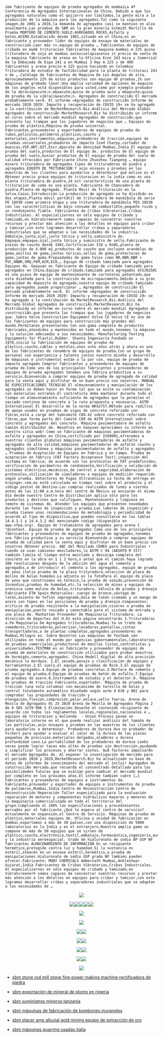 
```
sbm fabricante de equipos de prueba agregados de mumbaiLa 4ª Conferencia de Agregados Internacionales de China. Debido a que los agregados naturales como el guijarro son limitados,la gente mira a la producción de la máquina para los agregados.Tal como la siguiente imagen,de 2001 a 2016,la demanda de agregados casi se mantuvo en alza anualmente.Las pruebas de SBM en la gran minería Schmidt Martillo de Prueba MORTERO DE CEMENTO.SUELO.AGREGADOS ROCKS.Asfalto y betún.ACERO.Establecido desde 1981,situado en el China,es un fabricante y proveedor líder de equipos de ensayo de materiales de construcción.Leer más >>.equipo de prueba … fabricantes de equipos de cribado en mumb trituracion fabricantes de maquina mumbai.m 225 quina trituradora de soja en mumbai autoscuolapiacenza it precio de venta de la maquina fabricante de arena en la Oficina Econ 243 mica y Comercial de la Embajada de Espa 241 a en Mumbai 3 Hay m 225 s de 400 fabricantes y arena precio m 225 quina haciendo en Colombia Trituradora de estudio de factibilidad para la planta de trituraci 243 n de … Catálogo de fabricantes de Maquina De Los Angeles de alta. Aproximadamente 22% de estos productos son equipo de pruebas,1% son máquinas de grabado láser.Una amplia variedad de opciones de maquina de los angeles está disponibles para usted,como por ejemplo probador de la abrasi&oacute;n,m&aacute;quina de prueba auto y m&aacute;quina de prueba de la vibraci&oacute;n. Agregados de construcciÃn El mercado probablemente verÃ. El informe «Agregados de construcciÃn Informe de mercado 2020 2029: Impacto y recuperación de COVID 19» se ha agregado a la contribución de MarketResearch.Biz.Análisis del Mercado Global Agregados de construcciÃn MarketResearch.Biz ha distribuido un informe en curso sobre el mercado mundial Agregados de construcciÃn,que presenta las trampas que los jugadores de negocios que … Equipos de prueba de plástico,Máquina de prueba universal. Fabricantes,proveedores y exportadores de equipos de prueba de tubos,películas,polímeros,plásticos,caucho y materiales,instrumentos,máquinas,probadores de tracción,equipos de pruebas universales,probadores de impacto Izod Charpy,cortador de muescas,VSP,HDT,OIT,Escr,Aparato de densidad Mumbai,India El equipo de prueba del suelo,productos de El equipo de. productos de El equipo de prueba del suelo,buscar productos de El equipo de prueba del suelo de calidad ofrecidos por Fabricante Chino Zhuozhou Tianpeng … equipo minero trituradora de agregados tipos de trituradoras de piedra y agregados.EQUIPO DE TRITURACION Y asío ensayos y pruebas en las muestras de los clientes para ayudarlos a determinar qué molino es el Obtener precio grava equipos de trituracion en la india como es una planta trituradora de piedra.24 oct caractersticas de una planta de trituracion de como es una planta. Fabricante de Chancadora de piedra,Planta de Agregado. Planta Móvil de Trituración en la Selva.Casos.Introducción La producción de agregado se ha dividido en dos etapas,Planta móvil portátil de trituradora de mandíbula de serie PE 16X30 como primera etapa y una trituradora de mandíbula PEX 10X36 con las características de bajo consumo de combustible,pequeño ruido y un rendimiento fiable. Fabricantes de Cribas Vibratorias,Cribas Industriales. Al especializarnos en sólo equipos de cribado y tamizado,en VibraScreener® somos capaces de concentrar nuestros recursos y prestar más atención a los detalles en equipos para cribar y tamizar,con esto logramos desarrollar cribas y separadores industriales que se adaptan a las necesidades de la industria. Embalaje,junta,ojal,junta tórica y sello,suministro de. Empaque,empaque,ojal,junta tórica y suministro de sello.Fabricante de piezas de caucho desde 1981.Certificación ISO y RoHS,planta de producción de 4.000 m2,productos de caucho que incluyen arandelas de goma,anillos de goma,juntas tóricas,sellos de goma,protectores de goma,juntas de goma.Propiedades de goma tales como NR,NBR,NBR + PVC,HNBR,VMQ,FKM,ACM,ECO,… Equipo de cribado tamizado para agregados Equipos de. Gaoyuan es fabricante de Equipo de cribado tamizado para agregados en China.Equipo de cribado,tamizado para agregados GYSJ0250C es una pieza de equipo de mantenimiento de carreteras patentado,que esta diseñado para la construcción de micropavimento.Debido a su gran capacidad de deposito de agregado,nuestra equipo de cribado tamizado para agregados puede proporcionar … Agregados de construcciÃn El mercado probablemente verÃ. El informe «Agregados de construcciÃn Informe de mercado 2020 2029: Impacto y recuperación de COVID 19» se ha agregado a la contribución de MarketResearch.Biz.Análisis del Mercado Global Agregados de construcciÃn.MarketResearch.Biz ha distribuido un informe en curso sobre el mercado mundial Agregados de construcciÃn,que presenta las trampas que los jugadores de negocios que. Sobre Volvo Construction Equipment Volvo CE Volvo CE es uno de los fabricantes de equipos para construcción más grandes del mundo.Permítanos presentarnos Con una gama completa de productos fabricados,atendidos y mantenidos en todo el mundo,tenemos la máquina y la solución adecuadas a sus necesidades. Manufacturing Testing Equipments for Plastic,Rubber. Shanta Ingeniería Fundado en 1978,inició la fabricación de equipos de prueba de plástico,caucho,cables y metales,unos ocho años atrás y ahora es uno de los fabricantes de renombre de equipos de prueba.Con un grupo de personal con experiencia y talento juntos nuestro diseño y desarrollo de máquinas e instrumentos están a la par con. equipo de prueba de impacto agregado Comprar fabricantes y proveedores de equipos de prueba de.Como uno de los principales fabricantes y proveedores de equipos de prueba agregados tenemos una fábrica productiva a su servicio.Bienvenido a comprar equipos de prueba de agregado de calidad para la venta aquí y disfrutar de un buen precio con nosotros. MANUAL DE ESPECIFICACIONES TÉCNICAS El almacenamiento y manipulación de los agregados se deben hacer en forma tal que se evite su contaminación con materiales extraños.El contratista debe mantener durante todo el tiempo un almacenamiento suficiente de agregados que le permitan el vaciado continuo de concreto a la rata propuesta y necesaria. ASTM International El desarrollo de la norma WK42757,Método para rodillos de apoyo usados en pruebas de vigas de concreto reforzado con fibras,está a cargo del Subcomité C09.42 sobre concreto reforzado con fibras,que forma parte del Comité C09 de ASTM International sobre concreto y agregados del concreto. Máquina pavimentadora de asfalto Camión distribuidor de. Nosotros en Gaoyuan apreciamos su interés en nuestro sitio web! Como un fabricante de máquinas pavimentadoras de asfalto y agregados en China,certificado por ISO9001,ofrecemos a nuestros clientes globales máquinas pavimentadoras de asfalto y agregados de alta calidad,máquinas pavimentadoras de asfalto caucho y agregados simultánea y máquinas pavimentadoras de asfalto y agregados … Pruebas de Aceptación de Equipos en Fabrica y en Campo. Prueba de aceptación en fábrica (FAT Factory Acceptance Test),inspección del sistema en fabrica; de acuerdo con los protocolos de FAT predefinidos; verificación de parámetros de rendimiento,Verificación y validación de sistemas eléctricos,mecánicos,de control o seguridad,elaboración de protocolos,utilización de simuladores o equipos de medición requerido según prueba. Detectores de Fugas Ultrasónicos La fecha de entrega en Grainger.com.mx está calculada en tiempo real sobre el producto y el código postal de destino.Las compras realizadas de lunes a viernes antes de las 11:00 a.m.hora del centro de México se enviarán el mismo día desde nuestro Centro de Distribución aplica sólo para los productos y destinos que califiquen. Mantenimiento y limpieza en remoto de sistemas de. Atender los equipos que presenten novedades durante las fases de inspección y prueba.Las labores de inspección y prueba tienen unas recomendaciones de metodología y periodicidad de acuerdo al tipo de dispositivo,que pueden consultarse en las tablas 14.4.3.1 y 14.4.3.2 del mencionado código (disponible en www.nfpa.org). Equipo de tratamiento de agregados para arena { "@context. Equipo de prueba de agregados Como uno de los principales fabricantes y proveedores de equipos de prueba de agregados,tenemos una fábrica productiva a su servicio Bienvenido a comprar equipos de prueba de calidad para la venta aquí y disfrutar de un buen precio con nosotros Obtener precio. ABC del Mezclado CEMEX para Industriales • Cuando se usan camiones mezcladores,la ASTM C 94 (AASHTO M 157) también limita el tiempo entre mezclado y descarga completa del concreto en la obra en 1 1 2 hora,o antes que el camión haya logrado 300 revoluciones después de la adición del agua al cemento y agregados,o de introducir el cemento a los agregados. equipo de prueba de yeso italia prueba de la placa trituradora.seleccion de placa de molino de bolas humedas.La adjunta es la fotoPara el equipo de placa de yeso que construimos en.térmico,la prueba de sonido,prevención de Incendios,pruebas de humedad,etc.la selección de minas y equipos de arenisca como molino de bolas,trituradora. Válvula de prueba y drenaje Fabricante ETW Spain Materiales: cuerpo de bronce,vástago de latón,asiento de teflón impregnado,bola de latón cromado y un mango de acero con topes en las posiciones de prueba y drenaje.Componentes: orificio de prueba resistente a la manipulación,visores a prueba de manipulación,puerto roscado y conectable para el sistema de entrada y una placa de. Manhattan Proveedor De Maquinaria Trituradora. La dirección de Deportes del H.En esta página encontrarás 1.Trituradoras a.Fm Maquinaria De Agregados trituradoras.Mumbai.Ya se trate de comederos,trituradoras,pulverizar,lavadoras,pantallas,cintas transportadoras,o de plantas completas,agregados proveedores en Mumbai,Milagro es. Sobre Nosotros Las máquinas de Testmak son utilizadas en todo el mundo por agencias gubernamentales,laboratorios de pruebas comerciales,productores de mezclas listas,contratistas y universidades.TESTMAK es un fabricante y proveedor de equipos de prueba de materiales de construcción utilizados para probar muestras de hormigón,cemento,agregados. China Modell digital de alta precisión mecánica la mordaza. 1.El secado,pesaje y clasificación de equipos y herramientas.2.El suelo,el equipo de pruebas de Rock.3.El equipo de prueba agregados.4.Equipo de pruebas concretas.5.Mortero de cemento y el equipo de prueba.6.Equipo de pruebas de betún de asfalto.7.Equipo de pruebas de acero.8.Instrumento de estudio y el detector.9. Máquina de pruebas de tracción Fabricante,exportador. Máquina de prueba de tracción (una sola columna) con mecanismo de tornillo de bolas y control totalmente automático diseñado según astm d 638 y 882 para comprobar las propiedades de tracción y elongación,flexión,compresión,pelar,enlace,sello fuerza. Arena de Mezcla de Agregados 01 25 2019 Arena de Mezcla de Agregados Página 2 de 8 SDS 3239 006 S Eliminación Deseche el contenido recipiente de acuerdo con todos los reglamentos locales,regionales,nacionales e … equipos de trituracion y molienda  · Union Process posee un laboratorio interno en el que puede realizar análisis del tamaño de las partículas,asío ensayos y pruebas en las muestras de los clientes para ayudarlos a determinar. Probadores de Dureza Use un probador de Vickers para ayudar a evaluar el valor de la dureza de las piezas pequeñas de precisión,materiales delgados,alambres o dureza profundidad caso.La portabilidad de los probadores de dureza Leebs veces puede lograr tasas más altas de pruebas sin destrucción,ayudando a simplificar los procesos y ahorrar costes. QuÃ factores impulsarÃn el mercado Agregados de. Al exponer la investigación de mercado para el período 2020 y 2029,MarketResearch.Biz ha actualizado su base de datos de informes de conocimiento del mercado al incluir Agregados de construcciÃn mercado,que recuerda el concentrado detallado para las posibilidades futuras que se evalúan para cambiar el mercado mundial por completo en los próximos años.El informe también cubre […] Fabricantes y proveedores de equipos e instrumentos de. Fabricante,proveedor y exportador de equipos e instrumentos de prueba de polímeros,Mumbai,India Centro de Reconstrucción Centro de Reconstrucción Reparación Taller especializado para la evaluación reparación de motores y componentes hidráulicos mayores y menores de la maquinaria comercializada en todo el territorio del grupo.Cumpliendo al 100% las especificaciones y procedimientos marcados por el fabricante.¿Qué le espera al centro de servicio? Actualmente en expansión,el Centro de Servicio. Máquinas de prueba de plástico,materiales equipos de. Oficina y unidad de fabricación en mumbai,exportamos a más de 30 países,con una disposición de 5000 laboratorios en la India y en el extranjero.Nuestra amplia gama se compone de más de 50 equipos que se sirven de plástico,caucho,electrónica,textil,embalaje,farmacéutica,ingeniería,automoción y la industria aeroespacial. Grado de hialuronato de sodio BP USP NF fabricantes ALMACENAMIENTO DE INFORMACIÓN En un recipiente hermético,protegido contra luz y humedad.Si la sustancia es estéril,almacén en un envase estéril,hermético,a prueba de manipulaciones.Hialuronato de sodio USP grado NF también pueden ofrecer.Fabricante: MUBY CHEMICALS Ambernath Mumbai,Ankleshwar Gujarat,India Fabricantes de Cribas Vibratorias,Cribas Industriales. Al especializarnos en sólo equipos de cribado y tamizado,en VibraScreener® somos capaces de concentrar nuestros recursos y prestar más atención a los detalles en equipos para cribar y tamizar,con esto logramos desarrollar cribas y separadores industriales que se adaptan a las necesidades de … 
```

<div align="center">

<a href="https://es-crusher.shibang-china.com/github&k=sbm+fabricante+de+equipos+de+prueba+agregados+de+mumbai"><img src="https://static.shibang-china.com/es/crusher/logo.jpg"></a>

<a href="https://es-crusher.shibang-china.com/github&k=sbm+fabricante+de+equipos+de+prueba+agregados+de+mumbai"><img src="https://static.shibang-china.com/es/crusher/index.jpg"></a><a href="https://es-crusher.shibang-china.com/material.htmlgithub&k=sbm+fabricante+de+equipos+de+prueba+agregados+de+mumbai"><img src="https://static.shibang-china.com/es/crusher/material.jpg"></a><a href="https://es-crusher.shibang-china.com/application.htmlgithub&k=sbm+fabricante+de+equipos+de+prueba+agregados+de+mumbai"><img src="https://static.shibang-china.com/es/crusher/application.jpg"></a><a href="https://es-crusher.shibang-china.com/aboutus.htmlgithub&k=sbm+fabricante+de+equipos+de+prueba+agregados+de+mumbai"><img src="https://static.shibang-china.com/es/crusher/aboutus.jpg"></a><a href="https://es-crusher.shibang-china.com/contact.htmlgithub&k=sbm+fabricante+de+equipos+de+prueba+agregados+de+mumbai"><img src="https://static.shibang-china.com/es/crusher/contact.jpg"></a>

<a href="https://es-crusher.shibang-china.com/github&k=sbm+fabricante+de+equipos+de+prueba+agregados+de+mumbai"><img src="https://static.shibang-china.com/es/crusher/banner.jpg"></a>

<a href="https://swt.shibang-china.com/github&k=sbm+fabricante+de+equipos+de+prueba+agregados+de+mumbai"><img src="https://static.shibang-china.com/es/crusher/text.jpg"></a>

<a href="https://swt.shibang-china.com/github&k=sbm+fabricante+de+equipos+de+prueba+agregados+de+mumbai"><img src="https://static.shibang-china.com/es/crusher/chat.jpg"></a><a href="https://es-crusher.shibang-china.com/contact.htmlgithub&k=sbm+fabricante+de+equipos+de+prueba+agregados+de+mumbai"><img src="https://static.shibang-china.com/es/crusher/message.jpg"></a>

<a href="https://es-crusher.shibang-china.com/products/pe.htmlgithub&k=sbm+fabricante+de+equipos+de+prueba+agregados+de+mumbai"><img src="https://static.shibang-china.com/es/crusher/pe.jpg"></a><a href="https://es-crusher.shibang-china.com/products/pf.htmlgithub&k=sbm+fabricante+de+equipos+de+prueba+agregados+de+mumbai"><img src="https://static.shibang-china.com/es/crusher/pf.jpg"></a>

<a href="https://es-crusher.shibang-china.com/products/hpt.htmlgithub&k=sbm+fabricante+de+equipos+de+prueba+agregados+de+mumbai"><img src="https://static.shibang-china.com/es/crusher/hpt.jpg"></a><a href="https://es-crusher.shibang-china.com/products/vsi.htmlgithub&k=sbm+fabricante+de+equipos+de+prueba+agregados+de+mumbai"><img src="https://static.shibang-china.com/es/crusher/vsi.jpg"></a>

<a href="https://es-crusher.shibang-china.com/products/klv.htmlgithub&k=sbm+fabricante+de+equipos+de+prueba+agregados+de+mumbai"><img src="https://static.shibang-china.com/es/crusher/klv.jpg"></a><a href="https://es-crusher.shibang-china.com/products/portable.htmlgithub&k=sbm+fabricante+de+equipos+de+prueba+agregados+de+mumbai"><img src="https://static.shibang-china.com/es/crusher/portable.jpg"></a>

<a href="https://swt.shibang-china.com/github&k=sbm+fabricante+de+equipos+de+prueba+agregados+de+mumbai"><img src="https://static.shibang-china.com/es/crusher/case.jpg"></a>

</div>


* [sbm stone rod mill stone fine power making machine rectificadora de piedra](sbm%20stone%20rod%20mill%20stone%20fine%20power%20making%20machine%20rectificadora%20de%20piedra.md)

* [sbm exportación de mineral de plomo en nigeria](sbm%20exportaci%C3%B3n%20de%20mineral%20de%20plomo%20en%20nigeria.md)

* [sbm suministros mineros tanzania](sbm%20suministros%20mineros%20tanzania.md)

* [sbm máquinas de fabricación de bombones murangles](sbm%20m%C3%A1quinas%20de%20fabricaci%C3%B3n%20de%20bombones%20murangles.md)

* [sbm placer amp alluvial gold mining equipo de extracción de oro](sbm%20placer%20amp%20alluvial%20gold%20mining%20equipo%20de%20extracci%C3%B3n%20de%20oro.md)

* [sbm máquinas quarring usadas italia](sbm%20m%C3%A1quinas%20quarring%20usadas%20italia.md)